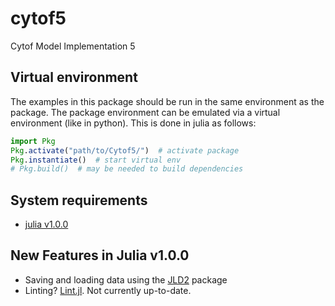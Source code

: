 # cytof5
Cytof Model Implementation 5

## Virtual environment
The examples in this package should be run in the same environment as the
package. The package environment can be emulated via a virtual environment 
(like in python). This is done in julia as follows:

```julia
import Pkg
Pkg.activate("path/to/Cytof5/")  # activate package
Pkg.instantiate()  # start virtual env
# Pkg.build()  # may be needed to build dependencies
```

## System requirements
- [julia v1.0.0][3]


## New Features in Julia v1.0.0

- Saving and loading data using the [JLD2][1] package
- Linting? [Lint.jl][2]. Not currently up-to-date.



[1]: https://github.com/simonster/JLD2.jl
[2]: https://github.com/tonyhffong/Lint.jl
[3]: https://julialang-s3.julialang.org/bin/linux/x64/1.0/julia-1.0.0-linux-x86_64.tar.gz
